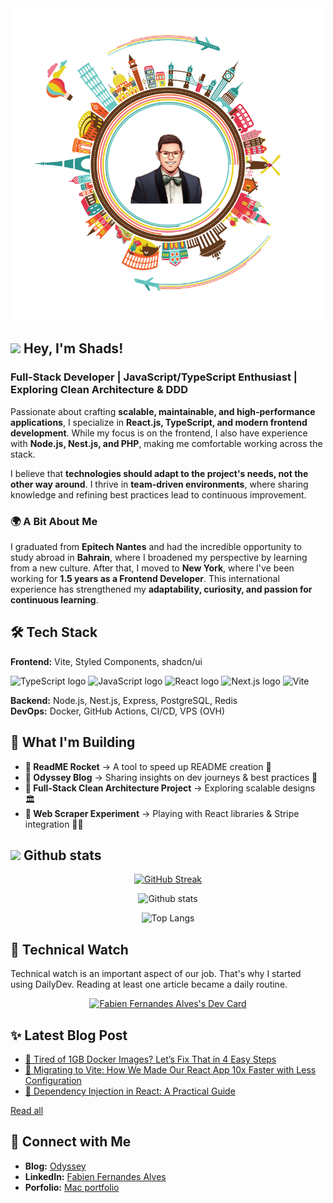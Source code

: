 <div align="center">
  <img src="assets/stats.svg" width="500px" />
</div>


## <img src="https://media.giphy.com/media/hvRJCLFzcasrR4ia7z/giphy.gif" width="25" /> Hey, I'm Shads!

### Full-Stack Developer | JavaScript/TypeScript Enthusiast | Exploring Clean Architecture & DDD 

Passionate about crafting **scalable, maintainable, and high-performance applications**, I specialize in **React.js, TypeScript, and modern frontend development**. While my focus is on the frontend, I also have experience with **Node.js, Nest.js, and PHP**, making me comfortable working across the stack.  

I believe that **technologies should adapt to the project's needs, not the other way around**. I thrive in **team-driven environments**, where sharing knowledge and refining best practices lead to continuous improvement.  

### 🌍 A Bit About Me  
I graduated from **Epitech Nantes** and had the incredible opportunity to study abroad in **Bahrain**, where I broadened my perspective by learning from a new culture. After that, I moved to **New York**, where I've been working for **1.5 years as a Frontend Developer**. This international experience has strengthened my **adaptability, curiosity, and passion for continuous learning**.  

## 🛠 Tech Stack

**Frontend:** Vite, Styled Components, shadcn/ui

<img src="https://img.shields.io/badge/TypeScript-282C34?style=for-the-badge&logo=typescript&logoColor=#3178C6" alt="TypeScript logo" height="25" /> <img src="https://img.shields.io/badge/JavaScript-282C34?style=for-the-badge&logo=javascript&logoColor=F7DF1E" alt="JavaScript logo" height="25" /> <img src="https://img.shields.io/badge/React-20232A?style=for-the-badge&logo=react&logoColor=61DAFB" alt="React logo" height="25" /> <img src="https://img.shields.io/badge/Next.js-20232A?style=for-the-badge&logo=nextdotjs&logoColor=white" alt="Next.js logo" height="25" /> <img src="https://img.shields.io/badge/Vite-20232A?style=for-the-badge&logo=vite&logoColor=#646CFF" alt="Vite" height="25" />

**Backend:** Node.js, Nest.js, Express, PostgreSQL, Redis  
**DevOps:** Docker, GitHub Actions, CI/CD, VPS (OVH)  

<!-- <img src="https://img.shields.io/badge/PHP-282C34?style=for-the-badge&logo=php&logoColor=777BB4" alt="PHP logo" title="PHP" height="25" /> <img src="https://img.shields.io/badge/HTML5-282C34?style=for-the-badge&logo=html5&logoColor=E34F26" alt="HTML5 logo" title="HTML5" height="25" />

<img src="https://img.shields.io/badge/CSS3-282C34?style=for-the-badge&logo=css3&logoColor=1572B6" alt="CSS3 logo" title="CSS3" height="25" />
<img src="https://img.shields.io/badge/Sass-282C34?style=for-the-badge&logo=sass&logoColor=CC6699" alt="Sass logo" title="Sass" height="25" />
<img src="https://img.shields.io/badge/React Native-282C34?style=for-the-badge&logo=react&logoColor=61DAFB" alt="React Native logo" title="React Native" height="25" />
<img src="https://img.shields.io/badge/git-282C34?style=for-the-badge&logo=git&logoColor=F05032" alt="git logo" title="git" height="25" />
<img src="https://img.shields.io/badge/VS%20Code-282C34?style=for-the-badge&logo=visual-studio-code&logoColor=007ACC" alt="Visual Studio Code logo" title="Visual Studio Code" height="25" />
<img src="https://img.shields.io/badge/GraphQL-282C34?style=for-the-badge&logo=graphql&logoColor=E10098" alt="GraphQL logo" title="GraphQL" height="25" />
-->

## 🌱 What I'm Building  
- **🔹 ReadME Rocket** → A tool to speed up README creation 🚀  
- **🔹 Odyssey Blog** → Sharing insights on dev journeys & best practices 📖  
- **🔹 Full-Stack Clean Architecture Project** → Exploring scalable designs 🏛  
- **🔹 Web Scraper Experiment** → Playing with React libraries & Stripe integration 🕵️‍♂️  

## <img src="https://media.giphy.com/media/QpyF0jsO26GWKTWctv/giphy.gif" width="40" /> Github stats 

<div align="center">
  
[![GitHub Streak](https://github-readme-streak-stats.herokuapp.com?user=fernan-x&theme=vue-dark&date_format=j%20M%5B%20Y%5D&fire=FFFFFF)](https://git.io/streak-stats)

![Github stats](https://github-readme-stats.vercel.app/api?username=fernan-x&show_icons=true&theme=vue-dark)
  
![Top Langs](https://github-readme-stats.vercel.app/api/top-langs/?username=fernan-x&show_icons=true&theme=vue-dark&layout=compact)

</div>

## 📌 Technical Watch

Technical watch is an important aspect of our job. That's why I started using DailyDev. Reading at least one article became a daily routine.

<div align="center">
    <a href="https://app.daily.dev/shads"><img src="https://api.daily.dev/devcards/v2/oEzxWqnkxK5suJdaOF8zE.png?type=wide&r=9rj" width="652" alt="Fabien Fernandes Alves's Dev Card"/></a>
</div>

## ✨ Latest Blog Post  
* [📝 Tired of 1GB Docker Images? Let’s Fix That in 4 Easy Steps](https://blog.shadui.dev/shrink-your-docker-image/)
* [📝 Migrating to Vite: How We Made Our React App 10x Faster with Less Configuration](https://blog.shadui.dev/migrating-from-webpack-to-vite/)
* [📝 Dependency Injection in React: A Practical Guide](https://blog.shadui.dev/implementing-dependency-injection-in-a-react-project/)

[Read all](https://blog.shadui.dev)

## 📌 Connect with Me  
- **Blog:** [Odyssey](https://blog.shadui.dev)  
- **LinkedIn:** [Fabien Fernandes Alves](https://www.linkedin.com/in/fabien-fernandes-alves/)  
- **Porfolio:** [Mac portfolio](https://fabien.fernandesalves.fr/)

